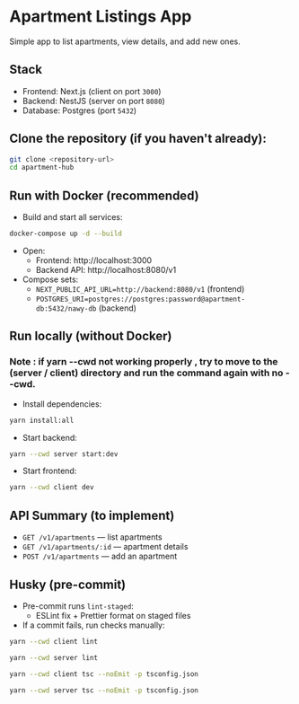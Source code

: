 # Apartment Listings App

Simple app to list apartments, view details, and add new ones.

## Stack

- Frontend: Next.js (client on port `3000`)
- Backend: NestJS (server on port `8080`)
- Database: Postgres (port `5432`)

## Clone the repository (if you haven't already):

```bash
git clone <repository-url>
cd apartment-hub
```

## Run with Docker (recommended)

- Build and start all services:

```bash
docker-compose up -d --build
```

- Open:
  - Frontend: http://localhost:3000
  - Backend API: http://localhost:8080/v1
- Compose sets:
  - `NEXT_PUBLIC_API_URL=http://backend:8080/v1` (frontend)
  - `POSTGRES_URI=postgres://postgres:password@apartment-db:5432/nawy-db` (backend)

## Run locally (without Docker)

### Note : if yarn --cwd not working properly , try to move to the (server / client) directory and run the command again with no --cwd.

- Install dependencies:

```bash
yarn install:all
```

- Start backend:

```bash
yarn --cwd server start:dev
```

- Start frontend:

```bash
yarn --cwd client dev
```

## API Summary (to implement)

- `GET /v1/apartments` — list apartments
- `GET /v1/apartments/:id` — apartment details
- `POST /v1/apartments` — add an apartment

## Husky (pre-commit)

- Pre-commit runs `lint-staged`:
  - ESLint fix + Prettier format on staged files
- If a commit fails, run checks manually:

```bash
yarn --cwd client lint
```

```bash
yarn --cwd server lint
```

```bash
yarn --cwd client tsc --noEmit -p tsconfig.json
```

```bash
yarn --cwd server tsc --noEmit -p tsconfig.json
```
